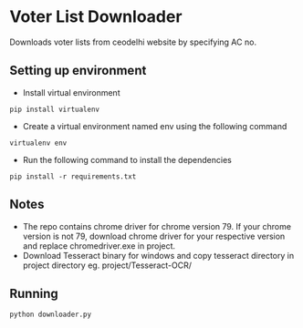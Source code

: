 # Voter List Downloader

Downloads voter lists from ceodelhi website by specifying AC no.

## Setting up environment

- Install virtual environment
```
pip install virtualenv
```
- Create a virtual environment named env using the following command
```
virtualenv env
```
- Run the following command to install the dependencies
```
pip install -r requirements.txt
```

## Notes

- The repo contains chrome driver for chrome version 79. If your chrome version is not 79, download chrome driver for your respective version and replace chromedriver.exe in project.
- Download Tesseract binary for windows and copy tesseract directory in project directory
    eg. project/Tesseract-OCR/
## Running

```
python downloader.py
```